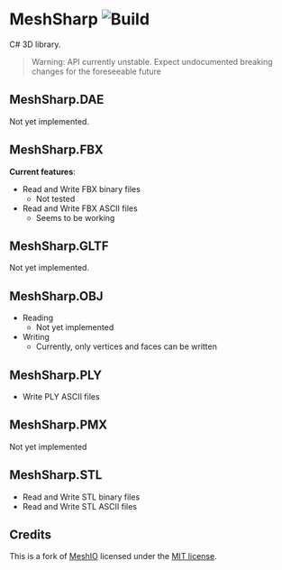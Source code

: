 # MeshSharp ![Build](https://img.shields.io/github/workflow/status/ds5678/MeshSharp/Build&Test/master)

C# 3D library.

> Warning: API currently unstable. Expect undocumented breaking changes for the foreseeable future

## MeshSharp.DAE

Not yet implemented.

## MeshSharp.FBX

**Current features**:

* Read and Write FBX binary files
  * Not tested
* Read and Write FBX ASCII files
  * Seems to be working

## MeshSharp.GLTF

Not yet implemented.

## MeshSharp.OBJ

* Reading
  * Not yet implemented
* Writing
  * Currently, only vertices and faces can be written

## MeshSharp.PLY

* Write PLY ASCII files

## MeshSharp.PMX

Not yet implemented

## MeshSharp.STL

* Read and Write STL binary files
* Read and Write STL ASCII files


## Credits

This is a fork of [MeshIO](https://github.com/DomCR/MeshIO) licensed under the [MIT license](Licenses/MeshIO.md).